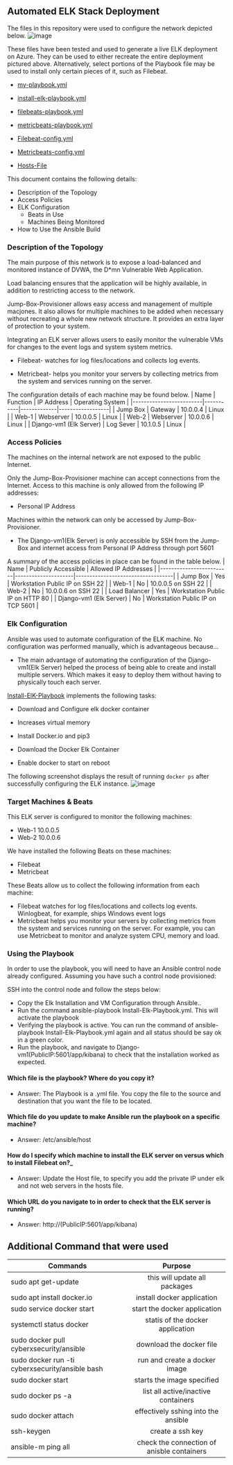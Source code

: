## Automated ELK Stack Deployment

The files in this repository were used to configure the network depicted below.
![image](https://user-images.githubusercontent.com/74883969/120398363-125a6200-c308-11eb-8d19-83a7b4e13206.png)


These files have been tested and used to generate a live ELK deployment on Azure. They can be used to either recreate the entire deployment pictured above. Alternatively, select portions of the Playbook file may be used to install only certain pieces of it, such as Filebeat.

  -  [my-playbook.yml](https://github.com/andrewjhnsn/Elk-Stack-Project-1/blob/main/Ansible/yml-Playbooks/my-playbook.yml) 
- [install-elk-playbook.yml](https://github.com/andrewjhnsn/Elk-Stack-Project-1/blob/main/Ansible/yml-Playbooks/install-elk-playbook.yml)

-	[filebeats-playbook.yml](https://github.com/andrewjhnsn/Elk-Stack-Project-1/blob/main/Ansible/yml-Playbooks/filebeats-playbook.yml)

-	[metricbeats-playbook.yml](https://github.com/andrewjhnsn/Elk-Stack-Project-1/blob/main/Ansible/yml-Playbooks/metricbeats.playbook.yml)

-	[Filebeat-config.yml](https://github.com/andrewjhnsn/Elk-Stack-Project-1/blob/main/Ansible/yml-Playbooks/Filebeat-config.yml)
-	[Metricbeats-config.yml](https://github.com/andrewjhnsn/Elk-Stack-Project-1/blob/main/Ansible/yml-Playbooks/Metricbeat.config.yml)
-	[Hosts-File](https://github.com/andrewjhnsn/Elk-Stack-Project-1/blob/main/Ansible/yml-Playbooks/Hosts%20File)


This document contains the following details:
- Description of the Topology
- Access Policies
- ELK Configuration
  - Beats in Use
  - Machines Being Monitored
- How to Use the Ansible Build


### Description of the Topology

The main purpose of this network is to expose a load-balanced and monitored instance of DVWA, the D*mn Vulnerable Web Application.

Load balancing ensures that the application will be highly available, in addition to restricting access to the network.

Jump-Box-Provisioner allows easy access and management of multiple macjones. It also allows for multiple machines to be added when necessary without recreating a whole new network structure. It provides an extra layer of protection to your system.

Integrating an ELK server allows users to easily monitor the vulnerable VMs for changes to the event logs and system system metrics.
- Filebeat- watches for log files/locations and collects log events.

- Metricbeat- helps you monitor your servers by collecting metrics from the system and services running on the server.



The configuration details of each machine may be found below.
 | Name                    | Function  | IP Address  | Operating System |
 |-------------------------|-----------|-------------|------------------|
 | Jump Box                | Gateway   | 10.0.0.4    | Linux            |
 | Web-1                   | Webserver | 10.0.0.5    | Linux            |
 | Web-2                   | Webserver | 10.0.0.6    | Linux            |
 | Django-vm1 (Elk Server) | Log Sever | 10.1.0.5    | Linux            |



### Access Policies

The machines on the internal network are not exposed to the public Internet. 

Only the Jump-Box-Provisioner machine can accept connections from the Internet. Access to this machine is only allowed from the following IP addresses:
- Personal IP Address

Machines within the network can only be accessed by Jump-Box-Provisioner.
- The Django-vm1(Elk Server) is only accessible by SSH from the Jump-Box and internet access from Personal IP Address through port 5601

A summary of the access policies in place can be found in the table below.
| Name                    | Publicly Accessible | Allowed IP Addresses              |
|-------------------------|---------------------|-----------------------------------|
| Jump Box                | Yes                  | Workstation Public IP on SSH 22   |
| Web-1                   | No                  | 10.0.0.5 on SSH 22                |
| Web-2                   | No                  | 10.0.0.6 on SSH 22                |
| Load Balancer           | Yes                 | Workstation Public IP on HTTP 80  |
| Django-vm1 (Elk Server) | No                  | Workstation Public IP on TCP 5601 |

### Elk Configuration

Ansible was used to automate configuration of the ELK machine. No configuration was performed manually, which is advantageous because...
- The main advantage of automating the configuration of the Django-vm1(Elk Server) helped the process of being able to create and install multiple servers. Which makes it easy to deploy them without having to physically touch each server.

[Install-ElK-Playbook](https://github.com/andrewjhnsn/Elk-Stack-Project-1/blob/main/Ansible/yml-Playbooks/install-elk-playbook.yml) implements the following tasks:
- Download and Configure elk docker container 

- Increases virtual memory

- Install Docker.io and pip3
     
 - Download the Docker Elk Container 
 - Enable docker to start on reboot

The following screenshot displays the result of running `docker ps` after successfully configuring the ELK instance.
 ![image](https://user-images.githubusercontent.com/74883969/120400401-ce695c00-c30b-11eb-8e43-9507d0ecdeaf.png)



### Target Machines & Beats
This ELK server is configured to monitor the following machines:
  - Web-1 10.0.0.5
- Web-2 10.0.0.6


We have installed the following Beats on these machines:
- Filebeat
- Metricbeat


These Beats allow us to collect the following information from each machine:
-  Filebeat watches for log files/locations and collects log events. Winlogbeat, for example, ships Windows event logs
- Metricbeat helps you monitor your servers by collecting metrics from the system and services running on the server. For example, you can use Metricbeat to monitor and analyze system CPU, memory and load.	

### Using the Playbook
In order to use the playbook, you will need to have an Ansible control node already configured. Assuming you have such a control node provisioned: 

SSH into the control node and follow the steps below:
- Copy the Elk Installation and VM Configuration through Ansible..
- Run the command ansible-playbook Install-Elk-Playbook.yml. This will activate the playbook
- Verifying the playbook is active. You can run the command of ansible-playbook Install-Elk-Playbook.yml again and all status should be say ok in a green color.
- Run the playbook, and navigate to Django-vm1(PublicIP:5601/app/kibana) to check that the installation worked as expected.


#### Which file is the playbook? Where do you copy it?
- Answer: The Playbook is a .yml file. You copy the file to the source and destination that you want the file to be located. 

#### Which file do you update to make Ansible run the playbook on a specific machine?
 - Answer: /etc/ansible/host
 
#### How do I specify which machine to install the ELK server on versus which to install Filebeat on?_

 - Answer: Update the Host file, to specify you add the private IP under elk and not web servers in the hosts file.

#### Which URL do you navigate to in order to check that the ELK server is running?
  - Answer: http://(PublicIP:5601/app/kibana)


## Additional Command that were used
| Commands                                        |                   Purpose                  |
|-------------------------------------------------|:------------------------------------------:|
| sudo apt get-update                             | this will update all packages              |
| sudo apt install docker.io                      |         install docker application         |
| sudo service docker start                       |        start the docker application        |
| systemctl status docker                         |      statis of the docker application      |
| sudo docker pull cyberxsecurity/ansible         |          download the docker file          |
| sudo docker run -ti cyberxsecurity/ansible bash |        run and create a docker image       |
| sudo docker start                               | starts the image specified                 |
| sudo docker ps -a                               | list all active/inactive containers        |
| sudo docker attach                              | effectively sshing into the ansible        |
| ssh-keygen                                      | create a ssh key                           |
| ansible-m ping all                              | check the connection of anisble containers |


